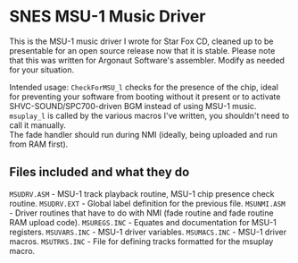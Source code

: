 SNES MSU-1 Music Driver
=======================

This is the MSU-1 music driver I wrote for Star Fox CD, cleaned up to be presentable for an open source release now that it is stable.
Please note that this was written for Argonaut Software's assembler. Modify as needed for your situation.

Intended usage:
``CheckForMSU_l`` checks for the presence of the chip, ideal for preventing your software from booting without it present or to activate SHVC-SOUND/SPC700-driven BGM instead of using MSU-1 music.  
``msuplay_l`` is called by the various macros I've written, you shouldn't need to call it manually.  
The fade handler should run during NMI (ideally, being uploaded and run from RAM first).  

## Files included and what they do
``MSUDRV.ASM`` - MSU-1 track playback routine, MSU-1 chip presence check routine.
``MSUDRV.EXT`` - Global label definition for the previous file.
``MSUNMI.ASM`` - Driver routines that have to do with NMI (fade routine and fade routine RAM upload code).
``MSUREGS.INC`` - Equates and documentation for MSU-1 registers.
``MSUVARS.INC`` - MSU-1 driver variables.
``MSUMACS.INC`` - MSU-1 driver macros.
``MSUTRKS.INC`` - File for defining tracks formatted for the msuplay macro.